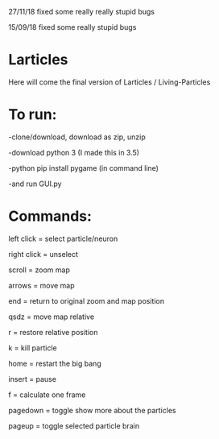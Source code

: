 27/11/18 fixed some really really stupid bugs

15/09/18 fixed some really stupid bugs

# Larticles

Here will come the final version of Larticles / Living-Particles

# To run:

-clone/download, download as zip, unzip

-download python 3 (I made this in 3.5)

-python pip install pygame (in command line)

-and run GUI.py





# Commands:

left click = select particle/neuron

right click = unselect

scroll = zoom map

arrows = move map

end = return to original zoom and map position

qsdz = move map relative

r = restore relative position

k = kill particle

home = restart the big bang

insert = pause

f = calculate one frame

pagedown = toggle show more about the particles

pageup = toggle selected particle brain
